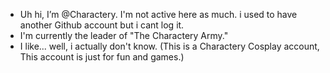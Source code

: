 - Uh hi, I’m @Charactery. I'm not active here as much. i used to have another Github account but i cant log it.
- I'm currently the leader of "The Charactery Army."
- I like... well, i actually don't know.
(This is a Charactery Cosplay account, This account is just for fun and games.)

<!---
Charactery/Charactery is a ✨ special ✨ repository because its `README.md` (this file) appears on your GitHub profile.
You can click the Preview link to take a look at your changes.
--->
